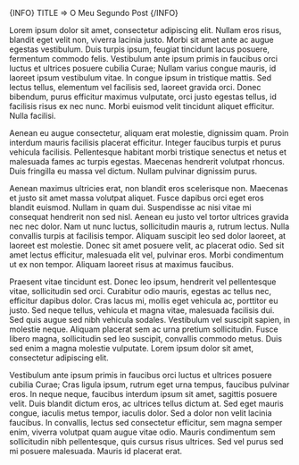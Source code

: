 {INFO}
TITLE => O Meu Segundo Post
{/INFO}

Lorem ipsum dolor sit amet, consectetur adipiscing elit. Nullam eros risus, blandit eget velit non, viverra lacinia justo. Morbi sit amet ante ac augue egestas vestibulum. Duis turpis ipsum, feugiat tincidunt lacus posuere, fermentum commodo felis. Vestibulum ante ipsum primis in faucibus orci luctus et ultrices posuere cubilia Curae; Nullam varius congue mauris, id laoreet ipsum vestibulum vitae. In congue ipsum in tristique mattis. Sed lectus tellus, elementum vel facilisis sed, laoreet gravida orci. Donec bibendum, purus efficitur maximus vulputate, orci justo egestas tellus, id facilisis risus ex nec nunc. Morbi euismod velit tincidunt aliquet efficitur. Nulla facilisi.

Aenean eu augue consectetur, aliquam erat molestie, dignissim quam. Proin interdum mauris facilisis placerat efficitur. Integer faucibus turpis et purus vehicula facilisis. Pellentesque habitant morbi tristique senectus et netus et malesuada fames ac turpis egestas. Maecenas hendrerit volutpat rhoncus. Duis fringilla eu massa vel dictum. Nullam pulvinar dignissim purus.

Aenean maximus ultricies erat, non blandit eros scelerisque non. Maecenas et justo sit amet massa volutpat aliquet. Fusce dapibus orci eget eros blandit euismod. Nullam in quam dui. Suspendisse ac nisi vitae mi consequat hendrerit non sed nisl. Aenean eu justo vel tortor ultrices gravida nec nec dolor. Nam ut nunc luctus, sollicitudin mauris a, rutrum lectus. Nulla convallis turpis at facilisis tempor. Aliquam suscipit leo sed dolor laoreet, at laoreet est molestie. Donec sit amet posuere velit, ac placerat odio. Sed sit amet lectus efficitur, malesuada elit vel, pulvinar eros. Morbi condimentum ut ex non tempor. Aliquam laoreet risus at maximus faucibus.

Praesent vitae tincidunt est. Donec leo ipsum, hendrerit vel pellentesque vitae, sollicitudin sed orci. Curabitur odio mauris, egestas ac tellus nec, efficitur dapibus dolor. Cras lacus mi, mollis eget vehicula ac, porttitor eu justo. Sed neque tellus, vehicula et magna vitae, malesuada facilisis dui. Sed quis augue sed nibh vehicula sodales. Vestibulum vel suscipit sapien, in molestie neque. Aliquam placerat sem ac urna pretium sollicitudin. Fusce libero magna, sollicitudin sed leo suscipit, convallis commodo metus. Duis sed enim a magna molestie vulputate. Lorem ipsum dolor sit amet, consectetur adipiscing elit.

Vestibulum ante ipsum primis in faucibus orci luctus et ultrices posuere cubilia Curae; Cras ligula ipsum, rutrum eget urna tempus, faucibus pulvinar eros. In neque neque, faucibus interdum ipsum sit amet, sagittis posuere velit. Duis blandit dictum eros, ac ultrices tellus dictum at. Sed eget mauris congue, iaculis metus tempor, iaculis dolor. Sed a dolor non velit lacinia faucibus. In convallis, lectus sed consectetur efficitur, sem magna semper enim, viverra volutpat quam augue vitae odio. Mauris condimentum sem sollicitudin nibh pellentesque, quis cursus risus ultrices. Sed vel purus sed mi posuere malesuada. Mauris id placerat erat.
